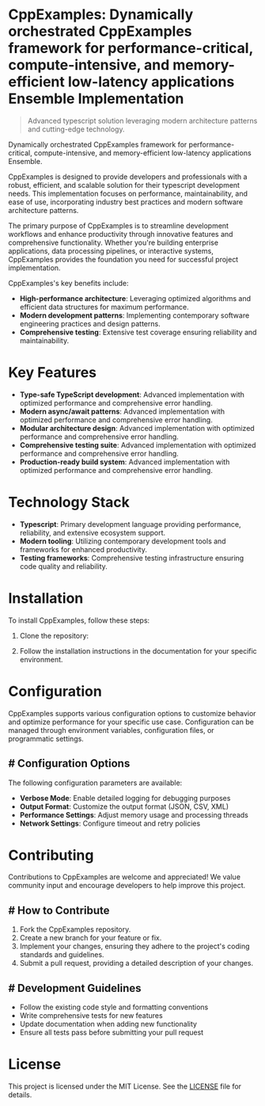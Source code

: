 <!-- fallback_CppExamples_20250807000119_52734 -->

# CppExamples: Dynamically orchestrated CppExamples framework for performance-critical, compute-intensive, and memory-efficient low-latency applications Ensemble Implementation
> Advanced typescript solution leveraging modern architecture patterns and cutting-edge technology.

Dynamically orchestrated CppExamples framework for performance-critical, compute-intensive, and memory-efficient low-latency applications Ensemble.

CppExamples is designed to provide developers and professionals with a robust, efficient, and scalable solution for their typescript development needs. This implementation focuses on performance, maintainability, and ease of use, incorporating industry best practices and modern software architecture patterns.

The primary purpose of CppExamples is to streamline development workflows and enhance productivity through innovative features and comprehensive functionality. Whether you're building enterprise applications, data processing pipelines, or interactive systems, CppExamples provides the foundation you need for successful project implementation.

CppExamples's key benefits include:

* **High-performance architecture**: Leveraging optimized algorithms and efficient data structures for maximum performance.
* **Modern development patterns**: Implementing contemporary software engineering practices and design patterns.
* **Comprehensive testing**: Extensive test coverage ensuring reliability and maintainability.

# Key Features

* **Type-safe TypeScript development**: Advanced implementation with optimized performance and comprehensive error handling.
* **Modern async/await patterns**: Advanced implementation with optimized performance and comprehensive error handling.
* **Modular architecture design**: Advanced implementation with optimized performance and comprehensive error handling.
* **Comprehensive testing suite**: Advanced implementation with optimized performance and comprehensive error handling.
* **Production-ready build system**: Advanced implementation with optimized performance and comprehensive error handling.

# Technology Stack

* **Typescript**: Primary development language providing performance, reliability, and extensive ecosystem support.
* **Modern tooling**: Utilizing contemporary development tools and frameworks for enhanced productivity.
* **Testing frameworks**: Comprehensive testing infrastructure ensuring code quality and reliability.

# Installation

To install CppExamples, follow these steps:

1. Clone the repository:


2. Follow the installation instructions in the documentation for your specific environment.

# Configuration

CppExamples supports various configuration options to customize behavior and optimize performance for your specific use case. Configuration can be managed through environment variables, configuration files, or programmatic settings.

## # Configuration Options

The following configuration parameters are available:

* **Verbose Mode**: Enable detailed logging for debugging purposes
* **Output Format**: Customize the output format (JSON, CSV, XML)
* **Performance Settings**: Adjust memory usage and processing threads
* **Network Settings**: Configure timeout and retry policies

# Contributing

Contributions to CppExamples are welcome and appreciated! We value community input and encourage developers to help improve this project.

## # How to Contribute

1. Fork the CppExamples repository.
2. Create a new branch for your feature or fix.
3. Implement your changes, ensuring they adhere to the project's coding standards and guidelines.
4. Submit a pull request, providing a detailed description of your changes.

## # Development Guidelines

* Follow the existing code style and formatting conventions
* Write comprehensive tests for new features
* Update documentation when adding new functionality
* Ensure all tests pass before submitting your pull request

# License

This project is licensed under the MIT License. See the [LICENSE](https://github.com/sandibrrm/CppExamples/blob/main/LICENSE) file for details.
